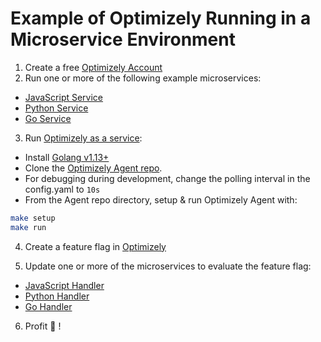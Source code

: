 # Example of Optimizely Running in a Microservice Environment

1. Create a free [Optimizely Account](https://www.optimizely.com/rollouts-signup/?utm_source=youtube&utm_campaign=microservice-feature-flags)
2. Run one or more of the following example microservices:
 - [JavaScript Service](./javascript-service/README.md)
 - [Python Service](./python-service/README.md)
 - [Go Service](./go-service/README.md)

3. Run [Optimizely as a service](https://docs.developers.optimizely.com/full-stack/docs/setup-optimizely-agent):
 - Install [Golang v1.13+](https://golang.org/dl/)
 - Clone the [Optimizely Agent repo](https://github.com/optimizely/agent).
 - For debugging during development, change the polling interval in the config.yaml to `10s`
 - From the Agent repo directory, setup & run Optimizely Agent with:
 ```bash
 make setup
 make run
 ```

4. Create a feature flag in [Optimizely](https://app.optimizely.com)

5. Update one or more of the microservices to evaluate the feature flag:
 - [JavaScript Handler](./javascript-service/README.md#evaluate-the-feature-flag)
 - [Python Handler](./python-service/README.md#evaluate-the-feature-flag)
 - [Go Handler](./go-service/README.md#evaluate-the-feature-flag)

6. Profit 🎉 !
